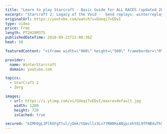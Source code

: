 ```yaml
---
title: "Learn to play Starcraft - Basic Guide for ALL RACES (updated 2017) #2"
excerpt: "Starcraft 2: Legacy of the Void -  Send replays: winterreplays@gmail.com ( -- Watch live at https://www.twitch.tv/wintergaming"
originalUrl: https://youtube.com/watch?v=GUeqi7vEDvI
type: video
price: Free
length: PT2H28M37S
publishedDateTime: 2018-09-21T22:08:36Z
heat: 50

featuredContent: "<iframe width=\"800\" height=\"500\" frameborder=\"0\" src=\"https://www.youtube.com/embed/GUeqi7vEDvI\" allow=\"accelerometer; autoplay; encrypted-media; gyroscope; picture-in-picture\" allowfullscreen></iframe>"

provider:
  name: WinterStarcraft
  domain: youtube.com

topics:
  - StarCraft 2
  - Zerg

images:
  - url: https://i.ytimg.com/vi/GUeqi7vEDvI/maxresdefault.jpg
    width: 1280
    height: 720
    isCached: true

secured: "kIMhOgLJPlRXFgTtul/jOmk/tQmvllz3Lv77RW8HxANypcehtEL9fFNBXuTh5xCgJrGH5WVV8tXXSxzh/U+a5PhZOUCnUPv0XF/cNl8L4bOtPMG9nP9zRlW4gZcpHldqyTMXEalzNmQcA6ETPfqD+V9FvZJBhrmJvftBv3pYVfFs5Lia7L0rzqZtBpYmZHFM/T6LXQ1GCL0edjeizDAZXofzXr31tyKKkc6nqZ2zVffvxa9dcOh1E2SlSTjkYxYwo9Bw13IKtKJpVlxRpEOX4Us3QckO4yPpuJRhKigdT9fiIDtvWCzxC4iNWHjka+uUAQQJTx6PRQivtFRXno9z864BW17LNXqvmIgy0svX0iknVHlhMs+gHB+eYisCacEux1k2E9QZmzwBhJJC9Fvhc75mE8VQojkZyla+osU2f2w=;lJfU3MkbFLkim8FW10o3/Q=="
---
```


